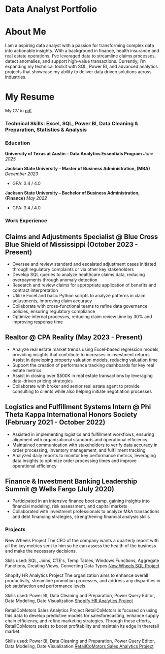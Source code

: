 # Data Analyst Portfolio

# About Me
I am a aspiring data analyst with a passion for transforming complex data into actionable insights. With a background in finance, health insurance and real estate operations, I’ve leveraged data to streamline claims processes, detect anomalies, and support high-value transactions. Currently, I’m expanding my technical toolkit with SQL, Power BI, and advanced analytics projects that showcase my ability to deliver data driven solutions across industries.

# My Resume
My CV in [pdf](https://github.com/jmhart324/Data-Analyst-Portfolio/blob/main/Jordan%20Hart_Resume%20.docx.pdf)



### Technical Skills: Excel, SQL, Power BI, Data Cleaning & Preparation, Statistics & Analysis

### Education
**University of Texas at Austin – Data Analytics Essentials Program**   *June 2025*  

**Jackson State University – Master of Business Administration, (MBA)** *December 2023*  
- GPA: 3.4 / 4.0  

**Jackson State University – Bachelor of Business Administration, (Finance)** *May 2022*  
- GPA: 3.4 / 4.0  



### Work Experience 
## Claims and Adjustments Specialist @ Blue Cross Blue Shield of Mississippi (October 2023 - Present)
- Oversee and review standard and escalated adjustment cases initiated through regulatory complaints
or via other key stakeholders
- Develop SQL queries to analyze healthcare claims data, reducing overpayments through anomaly
detection
- Research and review claims for appropriate application of benefits and contract interpretation
- Utilize Excel and basic Python scripts to analyze patterns in claim adjustments, improving claim
accuracy
- Collaborate with cross-functional teams to refine data governance policies, ensuring regulatory
compliance
- Optimize internal processes, reducing claim review time by 30% and improving response time

## Realtor @ CPA Reality (May 2023 - Present)
- Analyze real estate market trends using Excel-based regression models, providing insights that
contribute to increases in investment returns
  Assist in developing property valuation models, reducing valuation time
- Support the creation of performance tracking dashboards for key real estate metrics
- Assist in closing over $500K in real estate transactions by leveraging data-driven pricing strategies
- Collaborate with broker and senior real estate agent to provide consulting to clients while also helping
initiate negotiation processes

## Logistics and Fulfillment Systems Intern @ Phi Theta Kappa International Honors Society (February 2021 - October 2022)
- Assisted in implementing logistics and fulfillment workflows, ensuring alignment with organizational
standards and operational efficiency
- Maintained communication with stakeholders to verify data accuracy in order processing, inventory
management, and fulfillment tracking
- Analyzed daily reports to monitor key performance metrics, leveraging data insights to optimize order
processing times and improve operational efficiency

## Finance & Investment Banking Leadership Summit @ Wells Fargo (July 2020)
- Participated in an intensive finance boot camp, gaining insights into financial modeling, risk
assessment, and capital markets
- Collaborated with investment professionals to analyze M&A transactions and debt financing strategies,
strengthening financial analysis skills


### Projects 

New Wheels Project
The CEO of the company wants a quarterly report with all the key metrics sent to him so he can assess the health of the business and make the necessary decisions.

Skils used: SQL, Joins, CTE's, Temp Tables, Windows Functions, Aggregate Functions, Creating Views, Converting Data Types
[New Wheels SQL Project](https://github.com/jmhart324/Data-Analyst-Portfolio/blob/main/New%20Wheels%20SQL%20Project)




Shopify HR Analytics Project
The organization aims to enhance overall productivity, streamline promotion processes, and address any disparities in job satisfaction and performance levels.

Skills used: Power BI, Data Cleaning and Preparation, Power Query Editor, Data Modeling, Date Visualization 
[Shopify HR Analytics Project](https://github.com/jmhart324/Projects/blob/main/HR%20Analysis%201.pdf)


RetailCoMotors Sales Analytics Project 
RetailCoMotors is focused on using this data to develop predictive models for salesforecasting, enhance supply chain efficiency, and refine marketing strategies. Through these efforts, RetailCoMotors seeks to boost profitability and maintain its edge in theretail market.

Skills used: Power BI, Data Cleaning and Preparation, Power Query Editor, Data Modeling, Date Visualization
[RetailCoMotors Sales Analytics Project](https://github.com/jmhart324/Projects/blob/main/Sales%20Analysis.pdf)










